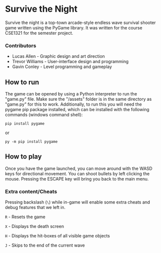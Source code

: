 # Survive the Night

Survive the night is a top-town arcade-style endless wave survival shooter game written using the PyGame library.
It was written for the course CSE1321 for the semester project.

### Contributors

- Lucas Allen - Graphic design and art direction
- Trevor Williams - User-interface design and programming
- Gavin Conley - Level programming and gameplay

## How to run

The game can be opened by using a Python interpreter to run the "game.py" file.
Make sure the "/assets" folder is in the same directory as "game.py" for this to work.
Additionally, to run this you will need the pygame pip package installed, 
which can be installed with the following commands (windows command shell):
```commandline
pip install pygame
```
or
```commandline
py -m pip install pygame
```

## How to play

Once you have the game launched, 
you can move around with the WASD keys for directional movement.
You can shoot bullets by left clicking the mouse.
Pressing the ESCAPE key will bring you back to the main menu.


### Extra content/Cheats

Pressing backslash (`\`) while in-game will enable some extra cheats and debug features that we left in.

`R` - Resets the game

`X` - Displays the death screen

`H` - Displays the hit-boxes of all visible game objects

`J` - Skips to the end of the current wave

